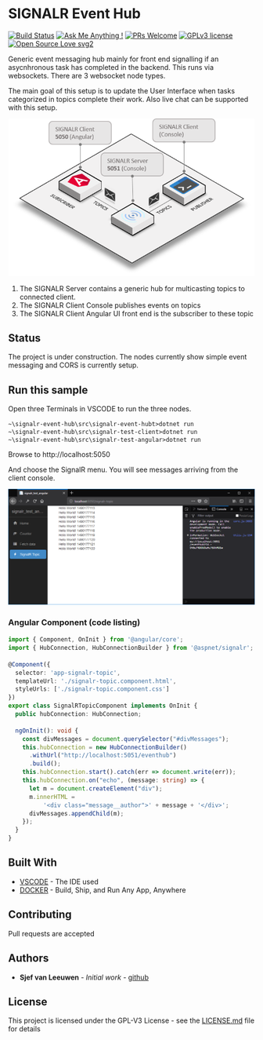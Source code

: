 # SIGNALR Event Hub
[![Build Status](https://travis-ci.org/sjefvanleeuwen/signalr-event-hub.svg?branch=master)](https://travis-ci.org/sjefvanleeuwen/signalr-event-hub)
[![Ask Me Anything !](https://img.shields.io/badge/Ask%20me-anything-1abc9c.svg)](https://GitHub.com/Naereen/ama)
[![PRs Welcome](https://img.shields.io/badge/PRs-welcome-brightgreen.svg?style=flat-square)](http://makeapullrequest.com)
[![GPLv3 license](https://img.shields.io/badge/License-GPLv3-blue.svg)](http://perso.crans.org/besson/LICENSE.html)
[![Open Source Love svg2](https://badges.frapsoft.com/os/v2/open-source.svg?v=103)](https://github.com/ellerbrock/open-source-badges/)

Generic event messaging hub mainly for front end signalling if an asycnhronous task has completed in the backend. This runs via websockets. There are 3 websocket node types.

The main goal of this setup is to update the User Interface when tasks categorized in topics complete their work. Also live chat can be supported with this setup.

![signalr-setup](./doc/signalr-setup.png)

1. The SIGNALR Server contains a generic hub for multicasting topics to connected client.
2. The SIGNALR Client Console publishes events on topics
3. The SIGNALR Client Angular UI front end is the subscriber to these topic

## Status

The project is under construction. The nodes currently show simple event messaging and CORS is currently setup.

## Run this sample

Open three Terminals in VSCODE to run the three nodes.

```
~\signalr-event-hub\src\signalr-event-hubt>dotnet run
~\signalr-event-hub\src\signalr-test-client>dotnet run
~\signalr-event-hub\src\signalr-test-angular>dotnet run

```

Browse to http://localhost:5050 

And choose the SignalR menu. You will see messages arriving from the client console.

![signalr-setup](./doc/firefox.signalr.png)

### Angular Component (code listing)
```typescript
import { Component, OnInit } from '@angular/core';
import { HubConnection, HubConnectionBuilder } from '@aspnet/signalr';

@Component({
  selector: 'app-signalr-topic',
  templateUrl: './signalr-topic.component.html',
  styleUrls: ['./signalr-topic.component.css']
})
export class SignalRTopicComponent implements OnInit {
  public hubConnection: HubConnection;

  ngOnInit(): void {
    const divMessages = document.querySelector("#divMessages");
    this.hubConnection = new HubConnectionBuilder()
      .withUrl("http://localhost:5051/eventhub")
      .build();
    this.hubConnection.start().catch(err => document.write(err));
    this.hubConnection.on("echo", (message: string) => {
      let m = document.createElement("div");
      m.innerHTML =
          '<div class="message__author">' + message + '</div>';
      divMessages.appendChild(m);
    });
  }
}
```

## Built With

* [VSCODE](https://code.visualstudio.com/) - The IDE used
* [DOCKER](https://www.docker.com/) - Build, Ship, and Run Any App, Anywhere

## Contributing

Pull requests are accepted

## Authors

* **Sjef van Leeuwen** - *Initial work* - [github](https://github.com/sjefvanleeuwen)

## License

This project is licensed under the GPL-V3 License - see the [LICENSE.md](LICENSE.md) file for details
